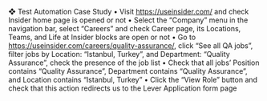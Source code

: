 ❖ Test Automation Case Study
• Visit https://useinsider.com/ and check Insider home page is opened or not
• Select the “Company” menu in the navigation bar, select “Careers” and check Career
page, its Locations, Teams, and Life at Insider blocks are open or not
• Go to https://useinsider.com/careers/quality-assurance/, click “See all QA jobs”, filter
jobs by Location: “Istanbul, Turkey”, and Department: “Quality Assurance”, check the
presence of the job list
• Check that all jobs’ Position contains “Quality Assurance”, Department contains
“Quality Assurance”, and Location contains “Istanbul, Turkey”
• Click the “View Role” button and check that this action redirects us to the Lever
Application form page
